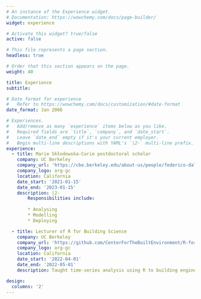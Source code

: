 ```yaml
---
# An instance of the Experience widget.
# Documentation: https://wowchemy.com/docs/page-builder/
widget: experience

# Activate this widget? true/false
active: false

# This file represents a page section.
headless: true

# Order that this section appears on the page.
weight: 40

title: Experience
subtitle:

# Date format for experience
#   Refer to https://wowchemy.com/docs/customization/#date-format
date_format: Jan 2006

# Experiences.
#   Add/remove as many `experience` items below as you like.
#   Required fields are `title`, `company`, and `date_start`.
#   Leave `date_end` empty if it's your current employer.
#   Begin multi-line descriptions with YAML's `|2-` multi-line prefix.
experience:
  - title: Marie Skłodowska-Curie postdoctoral scholar
    company: UC Berkeley
    company_url: 'https://cbe.berkeley.edu/about-us/people/federico-dallo/'
    company_logo: org-gc
    location: California
    date_start: '2021-01-15'
    date_end: '2023-01-15'
    description: |2-
        Responsibilities include:
        
        * Analysing
        * Modelling
        * Deploying

  - title: Lecturer of R for Building Science
    company: UC Berkeley
    company_url: 'https://github.com/CenterForTheBuiltEnvironment/R-for-Building-Science'
    company_logo: org-gc
    location: California
    date_start: '2022-04-01'
    date_end: '2022-05-01'
    description: Taught time-series analysis using R to building engineers.

design:
  columns: '2'
---
```


